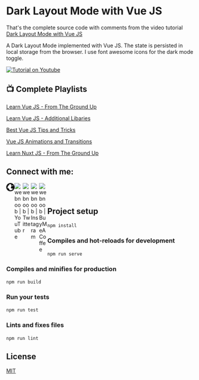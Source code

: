 # Dark Layout Mode with Vue JS

That's the complete source code with comments from the video tutorial [Dark Layout Mode with Vue JS](https://youtu.be/NzF2y673Gxs)

A Dark Layout Mode implemented with Vue JS. The state is persisted in local storage from the browser. I use font awesome icons for the dark mode toggle.

[![Tutorial on Youtube](http://img.youtube.com/vi/NzF2y673Gxs/0.jpg)](https://youtu.be/NzF2y673Gxs)

## 📺 Complete Playlists

[Learn Vue JS - From The Ground Up](https://www.youtube.com/playlist?list=PLINmvGGUwYc3fsN0ba_ZSZE0ywDeS0cd2)

[Learn Vue JS - Additional Libaries](https://www.youtube.com/playlist?list=PLINmvGGUwYc0KrI3N11BCzflF6lEXqR9M)

[Best Vue JS Tips and Tricks](https://www.youtube.com/playlist?list=PLINmvGGUwYc1GHkWFayyTLJXlnssHQEPc)

[Vue JS Animations and Transitions](https://www.youtube.com/playlist?list=PLINmvGGUwYc1qRSE4LMjReEULDE1pa-mS)

[Learn Nuxt JS - From The Ground Up](https://www.youtube.com/playlist?list=PLINmvGGUwYc11ZniENQRU7eQar6gQo04R)

## Connect with me:

[<img align="left" alt="weboob.dev" width="22px" src="https://raw.githubusercontent.com/iconic/open-iconic/master/svg/globe.svg" />][website]
[<img align="left" alt="webnoob | YouTube" width="22px" src="https://cdn.jsdelivr.net/npm/simple-icons@v3/icons/youtube.svg" />][youtube]
[<img align="left" alt="webnoob | Twitter" width="22px" src="https://cdn.jsdelivr.net/npm/simple-icons@v3/icons/twitter.svg" />][twitter]
[<img align="left" alt="webnoob | Instagram" width="22px" src="https://cdn.jsdelivr.net/npm/simple-icons@v3/icons/instagram.svg" />][instagram]
[<img align="left" alt="webnoob | BuyMeACoffee" width="22px" src="https://cdn.jsdelivr.net/npm/simple-icons@3.3.0/icons/buymeacoffee.svg" />][buymeacoffee]

<br>
<br>

## Project setup
```
npm install
```

### Compiles and hot-reloads for development
```
npm run serve
```

### Compiles and minifies for production
```
npm run build
```

### Run your tests
```
npm run test
```

### Lints and fixes files
```
npm run lint
```

## License

[MIT](LICENSE)


[website]: https://webnoob.dev
[twitter]: https://twitter.com/webnoobcodes
[youtube]: https://youtube.com/webnoob
[instagram]: https://instagram.com/webnoobcodes
[buymeacoffee]: https://www.buymeacoffee.com/webnoob
